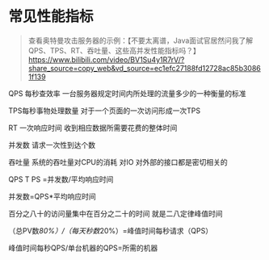 # 常见性能指标

>查看奥特曼攻击服务器的示例：【不要太离谱，Java面试官居然问我了解QPS、TPS、RT、吞吐量、这些高并发性能指标吗？】 https://www.bilibili.com/video/BV1Su4y1R7rV/?share_source=copy_web&vd_source=ec1efc27188fd12728ac85b30861f139

QPS 每秒查效率 一台服务器规定时间内所处理的流量多少的一种衡量的标准

TPS每秒事物处理数量 对于一个页面的一次访问形成一次TPS

 RT 一次响应时间 收到相应数据所需要花费的整体时间 

并发数 请求一次性到达个数

吞吐量 系统的吞吐量对CPU的消耗 对IO 对外部的接口都是密切相关的

QPS T PS =并发数/平均响应时间

并发数=QPS*平均响应时间

百分之八十的访问量集中在百分之二十的时间 就是二八定律峰值时间

（总PV数*80%）/（每天秒数*20%）=峰值时间每秒请求（QPS）

峰值时间每秒QPS/单台机器的QPS=所需的机器